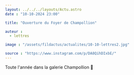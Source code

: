 ```yaml
---
layout: ../../../layouts/Actu.astro
date : "10-10-2024 23:00"

title: "Ouverture du Foyer de Champollion"

auteur :
  - lettres

image : "/assets/fildactus/actualites/10-10-lettres2.jpg"

source : "https://www.instagram.com/p/DA8QihDIxbE/"
---
```


Toute l'année dans la galerie Champollion 💙